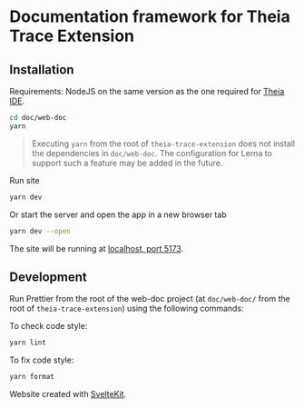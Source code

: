 # Documentation framework for Theia Trace Extension

## Installation

Requirements: NodeJS on the same version as the one required for [Theia IDE][theia-prereq].

```bash
cd doc/web-doc
yarn
```

> Executing `yarn` from the root of `theia-trace-extension` does not install the dependencies in `doc/web-doc`. The configuration for Lerna to support such a feature may be added in the future.

Run site

```bash
yarn dev
```

Or start the server and open the app in a new browser tab

```bash
yarn dev --open
```

The site will be running at [localhost, port 5173].

## Development

Run Prettier from the root of the web-doc project (at `doc/web-doc/` from the root of `theia-trace-extension`) using the following commands:

To check code style:

```bash
yarn lint
```

To fix code style:

```bash
yarn format
```

Website created with [SvelteKit].

[theia-prereq]: https://github.com/eclipse-theia/theia/blob/master/doc/Developing.md#prerequisites
[sveltekit]: https://kit.svelte.dev
[localhost, port 5173]: http://localhost:5173
